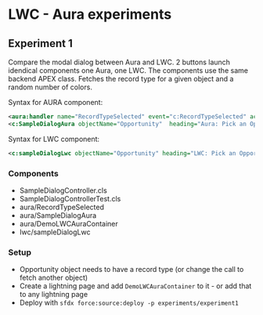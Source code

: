 # LWC - Aura experiments

## Experiment 1

Compare the modal dialog between Aura and LWC. 2 buttons launch idendical components one Aura, one LWC.
The components use the same backend APEX class. Fetches the record type for a given object and a random
number of colors.

Syntax for AURA component:

```xml
<aura:handler name="RecordTypeSelected" event="c:RecordTypeSelected" action="{!c.getRecType}"/>
<c:SampleDialogAura objectName="Opportunity"  heading="Aura: Pick an Opportunity and Color" />
```

Syntax for LWC component:

```xml
<c:sampleDialogLwc objectName="Opportunity" heading="LWC: Pick an Opportunity and Color" onselectionmade="{!c.lwcselection}" />
```

### Components

-   SampleDialogController.cls
-   SampleDialogControllerTest.cls
-   aura/RecordTypeSelected
-   aura/SampleDialogAura
-   aura/DemoLWCAuraContainer
-   lwc/sampleDialogLwc

### Setup

-   Opportunity object needs to have a record type (or change the call to fetch another object)
-   Create a lightning page and add `DemoLWCAuraContainer` to it - or add that to any lightning page
-   Deploy with `sfdx force:source:deploy -p experiments/experiment1`
